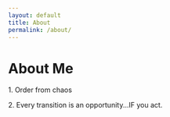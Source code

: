 ```yaml
---
layout: default
title: About
permalink: /about/
---
```


<h1>About Me</h1>
<p>1. Order from chaos</p>
<p>2. Every transition is an opportunity...IF you act. </p>
